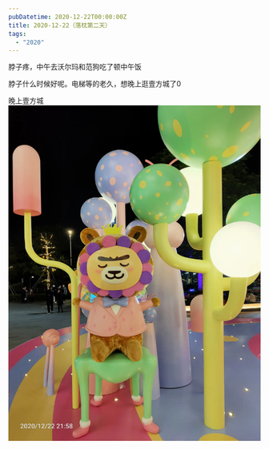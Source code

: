 ```yaml
---
pubDatetime: 2020-12-22T00:00:00Z
title: 2020-12-22（落枕第二天）
tags:
  - "2020"
---
```


脖子疼，中午去沃尔玛和范狗吃了顿中午饭

脖子什么时候好呢。电梯等的老久，想晚上逛壹方城了0


晚上壹方城![](../../img/6904315-e132911366b99fe0.jpg)

